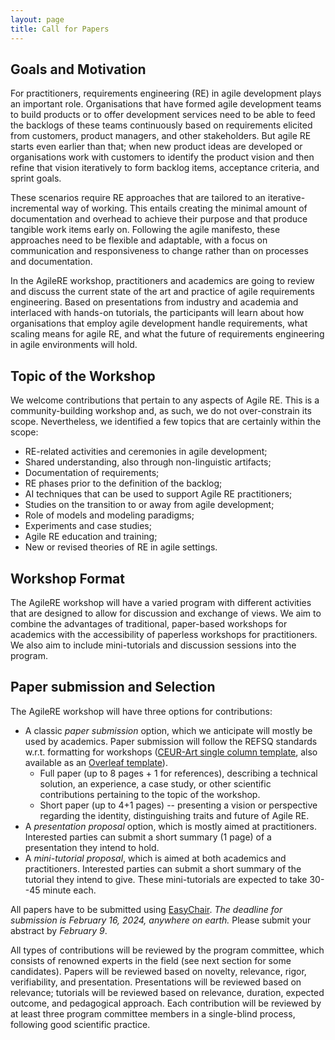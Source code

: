 ```yaml
---
layout: page
title: Call for Papers
---
```


## Goals and Motivation

For practitioners, requirements engineering (RE) in agile development plays an important role. Organisations that have formed agile development teams to build products or to offer development services need to be able to feed the backlogs of these teams continuously based on requirements elicited from customers, product managers, and other stakeholders. But agile RE starts even earlier than that; when new product ideas are developed or organisations work with customers to identify the product vision and then refine that vision iteratively to form backlog items, acceptance criteria, and sprint goals.

These scenarios require RE approaches that are tailored to an iterative-incremental way of working. This entails creating the minimal amount of documentation and overhead to achieve their purpose and that produce tangible work items early on. Following the agile manifesto, these approaches need to be flexible and adaptable, with a focus on communication and responsiveness to change rather than on processes and documentation.

In the AgileRE workshop, practitioners and academics are going to review and discuss the current state of the art and practice of agile requirements engineering. Based on presentations from industry and academia and interlaced with hands-on tutorials, the participants will learn about how organisations that employ agile development handle requirements, what scaling means for agile RE, and what the future of requirements engineering in agile environments will hold.

## Topic of the Workshop

We welcome contributions that pertain to any aspects of Agile RE. This is a community-building workshop and, as such, we do not over-constrain its scope. Nevertheless, we identified a few topics that are certainly within the scope:

 * RE-related activities and ceremonies in agile development;
 * Shared understanding, also through non-linguistic artifacts;
 * Documentation of requirements;
 * RE phases prior to the definition of the backlog;
 * AI techniques that can be used to support Agile RE practitioners;
 * Studies on the transition to or away from agile development;
 * Role of models and modeling paradigms;
 * Experiments and case studies;
 * Agile RE education and training;
 * New or revised theories of RE in agile settings.

## Workshop Format
 
The AgileRE workshop will have a varied program with different activities that are designed to allow for discussion and exchange of views. We aim to combine the advantages of traditional, paper-based workshops for academics with the accessibility of paperless workshops for practitioners. We also aim to include mini-tutorials and discussion sessions into the program.

## Paper submission and Selection

The AgileRE workshop will have three options for contributions:

 * A classic *paper submission* option, which we anticipate will mostly be used by academics. Paper submission will follow the REFSQ standards w.r.t. formatting for workshops ([CEUR-Art single column template](http://ceur-ws.org/Vol-XXX/CEURART.zip), also available as an [Overleaf template](https://www.overleaf.com/latex/templates/template-for-submissions-to-ceur-workshop-proceedings-ceur-ws-dot-org/wqyfdgftmcfw)).
   * Full paper (up to 8 pages + 1 for references), describing a technical solution, an experience, a case study, or other scientific contributions pertaining to the topic of the workshop.
   * Short paper (up to 4+1 pages) -- presenting a vision or perspective regarding the identity, distinguishing traits and future of Agile RE.
 * A *presentation proposal* option, which is mostly aimed at practitioners. Interested parties can submit a short summary (1 page) of a presentation they intend to hold. 
 * A *mini-tutorial proposal*, which is aimed at both academics and practitioners. Interested parties can submit a short summary of the tutorial they intend to give. These mini-tutorials are expected to take 30--45 minute each.

 All papers have to be submitted using [EasyChair](https://easychair.org/conferences/?conf=agilere2024). *The deadline for submission is February 16, 2024, anywhere on earth.* Please submit your abstract by *February 9*.

All types of contributions will be reviewed by the program committee, which consists of renowned experts in the field (see next section for some candidates). Papers will be reviewed based on novelty, relevance, rigor, verifiability, and presentation. Presentations will be reviewed based on relevance; tutorials will be reviewed based on relevance, duration, expected outcome, and pedagogical approach.
Each contribution will be reviewed by at least three program committee members in a single-blind process, following good scientific practice.